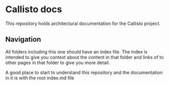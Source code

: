 # Callisto docs

This repository holds architectural documentation for the Callisto project.

## Navigation
All folders including this one should have an index file. The index is intended to give you context about the content in that folder and links of to other pages in that folder to give you more detail.

A good place to start to understand this repository and the documentation in it is with the root index.md file